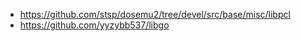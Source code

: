 * https://github.com/stsp/dosemu2/tree/devel/src/base/misc/libpcl  
* https://github.com/yyzybb537/libgo  
